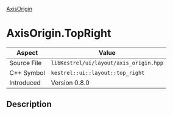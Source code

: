 [AxisOrigin](index)
# AxisOrigin.TopRight
| Aspect | Value |
| --- | --- |
| Source File | `libKestrel/ui/layout/axis_origin.hpp` |
| C++ Symbol | `kestrel::ui::layout::top_right` |
| Introduced | Version 0.8.0 |
## Description

